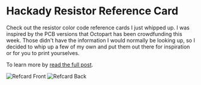 Hackady Resistor Reference Card
===============================

Check out the resistor color code reference cards I just whipped up. I was inspired by the PCB versions that Octopart has been crowdfunding this week. Those didn't have the information I would normally be looking up, so I decided to whip up a few of my own and put them out there for inspiration or for you to print yourselves.

To learn more by [read the full post](http://hackaday.com/2013/08/28/hackadays-resistor-code-reference-card/).

![Refcard Front](https://github.com/Hack-a-Day/Resistor-RefCard/resistor-refcard-front.png)
![Refcard Back](https://github.com/Hack-a-Day/Resistor-RefCard/resistor-refcard-back.png)

